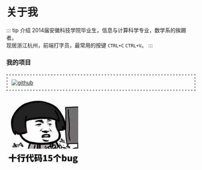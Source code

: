 # 关于我

::: tip 介绍
2014届安徽科技学院毕业生，信息与计算科学专业，数学系的挨踢者。<br />
现居浙江杭州，前端打字员，最常用的按键 ```CTRL+C``` ```CTRL+V```。
:::

### 我的项目

<a href="https://github.com/realwds" target="_blank">
  <img class="githubCard" src="https://ghchart.rshah.org/realwds" alt="github" />
</a> 

<img src="/img/about-me.jpg" width="200"/> 

<style>
.githubCard {
  display: block;
  padding: 10px;
  margin-top: 20px;
  margin-bottom: 20px;
  border: 4px dotted #929d99;
  box-sizing: border-box;
}
</style>
